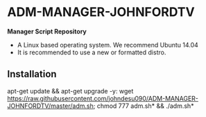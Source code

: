 ﻿# ADM-MANAGER-JOHNFORDTV

**Manager Script Repository**

* A Linux based operating system. We recommend Ubuntu 14.04
* It is recommended to use a new or formatted distro.

## Installation

apt-get update && apt-get upgrade -y: wget https://raw.githubusercontent.com/johndesu090/ADM-MANAGER-JOHNFORDTV/master/adm.sh; chmod 777 adm.sh* && ./adm.sh*

